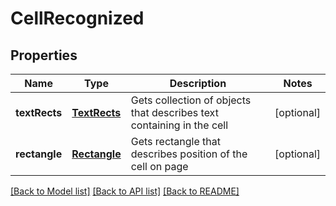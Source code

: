 ﻿
# CellRecognized


## Properties
Name | Type | Description | Notes
------------ | ------------- | ------------- | -------------
**textRects** | [**TextRects**](TextRects.md) | Gets collection of objects that describes text containing in the cell | [optional]
**rectangle** | [**Rectangle**](Rectangle.md) | Gets rectangle that describes position of the cell on page | [optional]


[[Back to Model list]](../../README.md#documentation-for-models) [[Back to API list]](../../README.md#documentation-for-api-endpoints) [[Back to README]](../../README.md)


